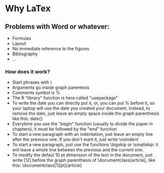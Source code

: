 # **Why LaTex**

## Problems with Word or whatever:
+ Formulas
+ Layout
+ No immediate reference to the figures
+ Bibliography
+ ...

### How does it work?
+ Start phrases with \
+ Arguments go inside graph parentesis
+ Comments symbol is %
+ The R "library" function is here called "usepackage"
+ To write the date you can directly put it, or, you can put % before it, so your laptop will use the date you created your document. Instead, to remove the date, just leave an empty space inside the graph parenthesis like this: date{}
+ Everytime you use the "begin" function (usually to divide the paper in chapters), it must be followed by the "end" function
+ To start a new paragraph with an indentation, just leave an empty line after the previous one. If you don't want it, just write \noindent
+ To start a new paragraph, just use the functions \bigskip or \smallskip: it will leave a whole line between the previous and the current one.
+ To modify the defaul 10 pt dimension of the text in the document, just write [12] before the graph parenthesis of \documentclass{article}, like this: \documentclass[12pt]{article}
